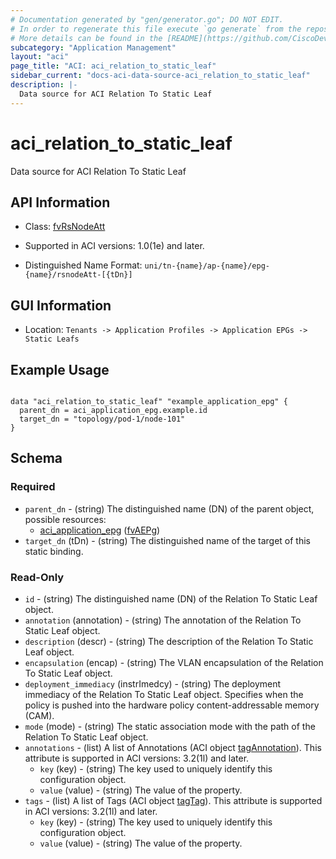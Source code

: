 ```yaml
---
# Documentation generated by "gen/generator.go"; DO NOT EDIT.
# In order to regenerate this file execute `go generate` from the repository root.
# More details can be found in the [README](https://github.com/CiscoDevNet/terraform-provider-aci/blob/master/README.md).
subcategory: "Application Management"
layout: "aci"
page_title: "ACI: aci_relation_to_static_leaf"
sidebar_current: "docs-aci-data-source-aci_relation_to_static_leaf"
description: |-
  Data source for ACI Relation To Static Leaf
---
```


# aci_relation_to_static_leaf #

Data source for ACI Relation To Static Leaf

## API Information ##

* Class: [fvRsNodeAtt](https://pubhub.devnetcloud.com/media/model-doc-latest/docs/app/index.html#/objects/fvRsNodeAtt/overview)

* Supported in ACI versions: 1.0(1e) and later.

* Distinguished Name Format: `uni/tn-{name}/ap-{name}/epg-{name}/rsnodeAtt-[{tDn}]`

## GUI Information ##

* Location: `Tenants -> Application Profiles -> Application EPGs -> Static Leafs`

## Example Usage ##

```hcl

data "aci_relation_to_static_leaf" "example_application_epg" {
  parent_dn = aci_application_epg.example.id
  target_dn = "topology/pod-1/node-101"
}

```

## Schema ##

### Required ###

* `parent_dn` - (string) The distinguished name (DN) of the parent object, possible resources:
  - [aci_application_epg](https://registry.terraform.io/providers/CiscoDevNet/aci/latest/docs/resources/application_epg) ([fvAEPg](https://pubhub.devnetcloud.com/media/model-doc-latest/docs/app/index.html#/objects/fvAEPg/overview))
* `target_dn` (tDn) - (string) The distinguished name of the target of this static binding.

### Read-Only ###

* `id` - (string) The distinguished name (DN) of the Relation To Static Leaf object.
* `annotation` (annotation) - (string) The annotation of the Relation To Static Leaf object.
* `description` (descr) - (string) The description of the Relation To Static Leaf object.
* `encapsulation` (encap) - (string) The VLAN encapsulation of the Relation To Static Leaf object.
* `deployment_immediacy` (instrImedcy) - (string) The deployment immediacy of the Relation To Static Leaf object. Specifies when the policy is pushed into the hardware policy content-addressable memory (CAM).
* `mode` (mode) - (string) The static association mode with the path of the Relation To Static Leaf object.
* `annotations` - (list) A list of Annotations (ACI object [tagAnnotation](https://pubhub.devnetcloud.com/media/model-doc-latest/docs/app/index.html#/objects/tagAnnotation/overview)). This attribute is supported in ACI versions: 3.2(1l) and later.
    * `key` (key) - (string) The key used to uniquely identify this configuration object.
    * `value` (value) - (string) The value of the property.
* `tags` - (list) A list of Tags (ACI object [tagTag](https://pubhub.devnetcloud.com/media/model-doc-latest/docs/app/index.html#/objects/tagTag/overview)). This attribute is supported in ACI versions: 3.2(1l) and later.
    * `key` (key) - (string) The key used to uniquely identify this configuration object.
    * `value` (value) - (string) The value of the property.
